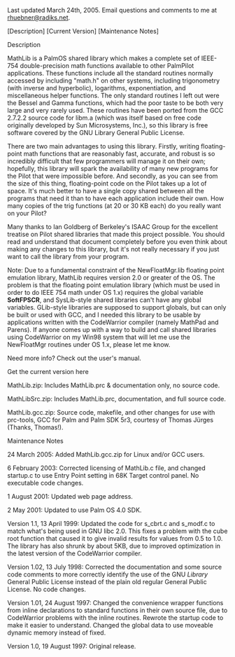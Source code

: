Last updated March 24th, 2005. Email questions and comments to me at rhuebner@radiks.net.

[Description] [Current Version] [Maintenance Notes]

Description

MathLib is a PalmOS shared library which makes a complete set of IEEE-754 double-precision math functions available to other PalmPilot applications. These functions include all the standard routines normally accessed by including "math.h" on other systems, including trigonometry (with inverse and hyperbolic), logarithms, exponentiation, and miscellaneous helper functions. The only standard routines I left out were the Bessel and Gamma functions, which had the poor taste to be both very large and very rarely used. These routines have been ported from the GCC 2.7.2.2 source code for libm.a (which was itself based on free code originally developed by Sun Microsystems, Inc.), so this library is free software covered by the GNU Library General Public License.

There are two main advantages to using this library. Firstly, writing floating-point math functions that are reasonably fast, accurate, and robust is so incredibly difficult that few programmers will manage it on their own; hopefully, this library will spark the availability of many new programs for the Pilot that were impossible before. And secondly, as you can see from the size of this thing, floating-point code on the Pilot takes up a lot of space. It's much better to have a single copy shared between all the programs that need it than to have each application include their own. How many copies of the trig functions (at 20 or 30 KB each) do you really want on your Pilot?

Many thanks to Ian Goldberg of Berkeley's ISAAC Group for the excellent treatise on Pilot shared libraries that made this project possible. You should read and understand that document completely before you even think about making any changes to this library, but it's not really necessary if you just want to call the library from your program.

Note: Due to a fundamental constraint of the NewFloatMgr.lib floating point emulation library, MathLib requires version 2.0 or greater of the OS. The problem is that the floating point emulation library (which must be used in order to do IEEE 754 math under OS 1.x) requires the global variable __SoftFPSCR__, and SysLib-style shared libraries can't have any global variables. GLib-style libraries are supposed to support globals, but can only be built or used with GCC, and I needed this library to be usable by applications written with the CodeWarrior compiler (namely MathPad and Parens). If anyone comes up with a way to build and call shared libraries using CodeWarrior on my Win98 system that will let me use the NewFloatMgr routines under OS 1.x, please let me know.

Need more info? Check out the user's manual.

Get the current version here

MathLib.zip: Includes MathLib.prc & documentation only, no source code.

MathLibSrc.zip: Includes MathLib.prc, documentation, and full source code.

MathLib.gcc.zip: Source code, makefile, and other changes for use with prc-tools, GCC for Palm and Palm SDK 5r3, courtesy of Thomas Jürges (Thanks, Thomas!).

Maintenance Notes

24 March 2005: Added MathLib.gcc.zip for Linux and/or GCC users.

6 February 2003: Corrected licensing of MathLib.c file, and changed startup.c to use Entry Point setting in 68K Target control panel. No executable code changes.

1 August 2001: Updated web page address.

2 May 2001: Updated to use Palm OS 4.0 SDK.

Version 1.1, 13 April 1999: Updated the code for s_cbrt.c and s_modf.c to match what's being used in GNU libc 2.0. This fixes a problem with the cube root function that caused it to give invalid results for values from 0.5 to 1.0. The library has also shrunk by about 5KB, due to improved optimization in the latest version of the CodeWarrior compiler.

Version 1.02, 13 July 1998: Corrected the documentation and some source code comments to more correctly identify the use of the GNU *Library* General Public License instead of the plain old regular General Public License. No code changes.

Version 1.01, 24 August 1997: Changed the convenience wrapper functions from inline declarations to standard functions in their own source file, due to CodeWarrior problems with the inline routines. Rewrote the startup code to make it easier to understand. Changed the global data to use moveable dynamic memory instead of fixed.

Version 1.0, 19 August 1997: Original release.

